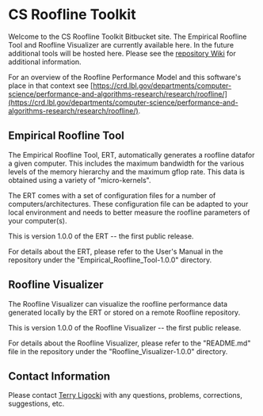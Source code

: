 # CS Roofline Toolkit #

Welcome to the CS Roofline Toolkit Bitbucket site.  The Empirical Roofline Tool and Roofline Visualizer are currently available here.
In the future additional tools will be hosted here.  Please see the
[repository Wiki](https://bitbucket.org/berkeleylab/cs-roofline-toolkit/wiki/Home) for additional information.

For an overview of the Roofline Performance Model and this software's place in that context see
[https://crd.lbl.gov/departments/computer-science/performance-and-algorithms-research/research/roofline/](https://crd.lbl.gov/departments/computer-science/performance-and-algorithms-research/research/roofline/).

## Empirical Roofline Tool ##

The Empirical Roofline Tool, ERT, automatically generates a roofline datafor a given computer.  This includes the maximum bandwidth for the
various levels of the memory hierarchy and the maximum gflop rate.  This data is obtained using a variety of "micro-kernels".

The ERT comes with a set of configuration files for a number of computers/architectures.  These configuration file can be adapted to your
local environment and needs to better measure the roofline parameters of your computer(s).

This is version 1.0.0 of the ERT -- the first public release.

For details about the ERT, please refer to the User's Manual in the repository under the "Empirical_Roofline_Tool-1.0.0" directory.

## Roofline Visualizer ##

The Roofline Visualizer can visualize the roofline performance data generated locally by the ERT or stored on a remote Roofline repository.

This is version 1.0.0 of the Roofline Visualizer -- the first public release.

For details about the Roofline Visualizer, please refer to the "README.md" file in the repository under the "Roofline_Visualizer-1.0.0"
directory.

## Contact Information ##

Please contact [Terry Ligocki](mailto:tjligocki@lbl.gov) with any questions, problems, corrections, suggestions, etc.

